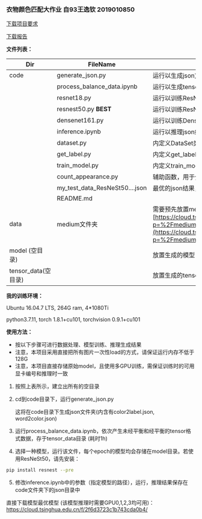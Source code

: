 ### 衣物颜色匹配大作业 自93王逸钦 2019010850

[下载项目要求](./requirement_zh-CN.pdf)

[下载报告](./report_zh-CN.pdf)

**文件列表：**

| Dir                 | FileName                       | Description                                                                                                                                                                                           |
| ------------------- | ------------------------------ | ----------------------------------------------------------------------------------------------------------------------------------------------------------------------------------------------------- |
| code                | generate_json.py               | 运行以生成json文件夹和两个辅助json文件                                                                                                                                                                |
|                     | process_balance_data.ipynb     | 运行以生成tensor格式的数据                                                                                                                                                                            |
|                     | resnet18.py                    | 运行以训练ResNet18模型                                                                                                                                                                                |
|                     | resnest50.py      **BEST**     | 运行以训练ResNeSt50模型                                                                                                                                                                               |
|                     | densenet161.py                 | 运行以训练DenseNet161模型                                                                                                                                                                             |
|                     | inference.ipynb                | 运行以推理json结果，存于本目录json文件夹                                                                                                                                                              |
|                     | dataset.py                     | 内定义DataSet类                                                                                                                                                                                       |
|                     | get_label.py                   | 内定义get_label函数，输入中文词输出标号                                                                                                                                                               |
|                     | train_model.py                 | 内定义train_model函数                                                                                                                                                                                 |
|                     | count_appearance.py            | 辅助函数，用于分析数据集，对训练不必需                                                                                                                                                                |
|                     | my_test_data_ResNeSt50....json | 最优的json结果，对训练不必需                                                                                                                                                                          |
|                     | README.md                      |                                                                                                                                                                                                       |
| data                | medium文件夹                   | 需要预先放置medium尺寸的图片数据 [https://cloud.tsinghua.edu.cn/d/27849370d8774de3a2e2/files/?p=%2Fmedium.zip&dl=1](https://cloud.tsinghua.edu.cn/d/27849370d8774de3a2e2/files/?p=%2Fmedium.zip&dl=1) |
| model (空目录)      |                                | 放置生成的模型                                                                                                                                                                                        |
| tensor_data(空目录) |                                | 放置生成的tensor格式的数据                                                                                                                                                                            |



**我的训练环境：**

Ubuntu 16.04.7 LTS,  264G ram,  4*1080Ti

python3.7.11, torch 1.8.1+cu101, torchvision 0.9.1+cu101



**使用方法：**

- 按以下步骤可进行数据处理、模型训练、推理生成结果
- 注意，本项目采用直接把所有图片一次性load的方式，请保证运行内存不低于128G
- 注意，本项目直接存储原始model，且使用多GPU训练，需保证训练时的可用显卡编号和推理时一致

1. 按照上表所示，建立出所有的空目录

2. cd到code目录下，运行generate_json.py

   这将在code目录下生成json文件夹(内含有color2label.json, word2color.json)

3. 运行process_balance_data.ipynb，依次产生未经平衡和经平衡的tensor格式数据，存于tensor_data目录 (耗时1h)

4. 选择一种模型，运行该文件，每个epoch的模型均会存储在model目录。若使用ResNeSt50，请先安装：

```bash
pip install resnest --pre
```

5. 修改inference.ipynb中的参数（指定模型的路径），运行，推理结果保存在code文件夹下的json目录中



直接下载模型最优模型 (该模型推理时需要GPU0,1,2,3均可用)：https://cloud.tsinghua.edu.cn/f/2f6d3723c1b743cda0b4/

